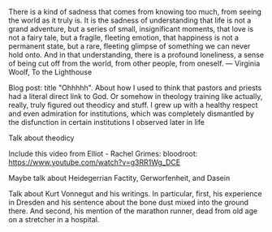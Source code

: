 There is a kind of sadness that comes from knowing too much, from seeing the world as it truly is. It is the sadness of understanding that life is not a grand adventure, but a series of small, insignificant moments, that love is not a fairy tale, but a fragile, fleeting emotion, that happiness is not a permanent state, but a rare, fleeting glimpse of something we can never hold onto. And in that understanding, there is a profound loneliness, a sense of being cut off from the world, from other people, from oneself.
— Virginia Woolf, To the Lighthouse

Blog post: title "Ohhhhh". About how I used to think that pastors and priests had a literal direct link to God. Or somehow in theology training like actually, really, truly figured out theodicy and stuff. I grew up with a healthy respect and even admiration for institutions, which was completely dismantled by the disfunction in certain institutions I observed later in life

Talk about theodicy

Include this video from Elliot - Rachel Grimes: bloodroot: https://www.youtube.com/watch?v=g3RR1Wg_DCE

Maybe talk about Heidegerrian Factity, Gerworfenheit, and Dasein 

Talk about Kurt Vonnegut and his writings. In particular, first, his experience in Dresden and his sentence about the bone dust mixed into the ground there.
And second, his mention of the marathon runner, dead from old age on a stretcher in a hospital.
